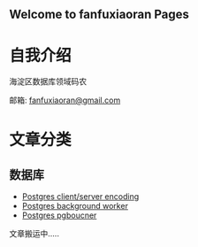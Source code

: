 ## Welcome to fanfuxiaoran Pages

# 自我介绍
  海淀区数据库领域码农

  邮箱: fanfuxiaoran@gmail.com
# 文章分类
## 数据库
- [Postgres client/server encoding](gp_encoding.md)
- [Postgres background worker](bgworker.md)
- [Postgres pgboucner](pgboucner.md)

文章搬运中.....
